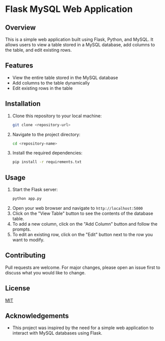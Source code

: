 
# Flask MySQL Web Application

## Overview
This is a simple web application built using Flask, Python, and MySQL. It allows users to view a table stored in a MySQL database, add columns to the table, and edit existing rows.

## Features
- View the entire table stored in the MySQL database
- Add columns to the table dynamically
- Edit existing rows in the table

## Installation
1. Clone this repository to your local machine:
    ```bash
    git clone <repository-url>
    ```
2. Navigate to the project directory:
    ```bash
    cd <repository-name>
    ```
3. Install the required dependencies:
    ```bash
    pip install -r requirements.txt
    ```

## Usage
1. Start the Flask server:
    ```bash
    python app.py
    ```
2. Open your web browser and navigate to `http://localhost:5000`
3. Click on the "View Table" button to see the contents of the database table.
4. To add a new column, click on the "Add Column" button and follow the prompts.
5. To edit an existing row, click on the "Edit" button next to the row you want to modify.

## Contributing
Pull requests are welcome. For major changes, please open an issue first to discuss what you would like to change.

## License
[MIT](LICENSE)

## Acknowledgements
- This project was inspired by the need for a simple web application to interact with MySQL databases using Flask.
